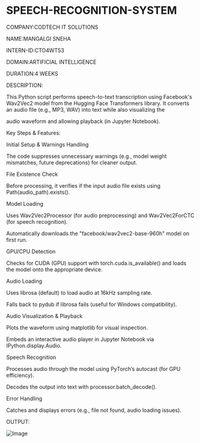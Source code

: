 # SPEECH-RECOGNITION-SYSTEM

COMPANY:CODTECH IT SOLUTIONS

NAME:MANGALGI SNEHA

INTERN-ID:CTO4WT53

DOMAIN:ARTIFICIAL INTELLIGENCE

DURATION:4 WEEKS

DESCRIPTION:

This Python script performs speech-to-text transcription using Facebook's Wav2Vec2 model from the Hugging Face Transformers library. It converts an audio file (e.g., MP3, WAV) into text while also visualizing the 

audio waveform and allowing playback (in Jupyter Notebook).


Key Steps & Features:

Initial Setup & Warnings Handling

The code suppresses unnecessary warnings (e.g., model weight mismatches, future deprecations) for cleaner output.

File Existence Check

Before processing, it verifies if the input audio file exists using Path(audio_path).exists().

Model Loading

Uses Wav2Vec2Processor (for audio preprocessing) and Wav2Vec2ForCTC (for speech recognition).

Automatically downloads the "facebook/wav2vec2-base-960h" model on first run.

GPU/CPU Detection

Checks for CUDA (GPU) support with torch.cuda.is_available() and loads the model onto the appropriate device.

Audio Loading

Uses librosa (default) to load audio at 16kHz sampling rate.

Falls back to pydub if librosa fails (useful for Windows compatibility).

Audio Visualization & Playback

Plots the waveform using matplotlib for visual inspection.

Embeds an interactive audio player in Jupyter Notebook via IPython.display.Audio.

Speech Recognition

Processes audio through the model using PyTorch’s autocast (for GPU efficiency).

Decodes the output into text with processor.batch_decode().

Error Handling

Catches and displays errors (e.g., file not found, audio loading issues).

OUTPUT:

![Image](https://github.com/user-attachments/assets/81658eeb-a31d-4466-831c-ec35ad25e787)


